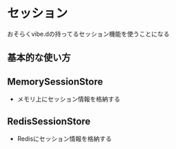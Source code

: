# セッション

おそらくvibe.dの持ってるセッション機能を使うことになる

## 基本的な使い方

## MemorySessionStore

- メモリ上にセッション情報を格納する

## RedisSessionStore

- Redisにセッション情報を格納する
